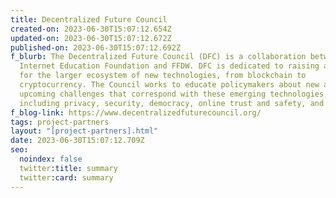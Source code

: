 ```yaml
---
title: Decentralized Future Council
created-on: 2023-06-30T15:07:12.654Z
updated-on: 2023-06-30T15:07:12.672Z
published-on: 2023-06-30T15:07:12.692Z
f_blurb: The Decentralized Future Council (DFC) is a collaboration between the
  Internet Education Foundation and FFDW. DFC is dedicated to raising awareness
  for the larger ecosystem of new technologies, from blockchain to
  cryptocurrency. The Council works to educate policymakers about new and
  upcoming challenges that correspond with these emerging technologies,
  including privacy, security, democracy, online trust and safety, and more.
f_blog-link: https://www.decentralizedfuturecouncil.org/
tags: project-partners
layout: "[project-partners].html"
date: 2023-06-30T15:07:12.709Z
seo:
  noindex: false
  twitter:title: summary
  twitter:card: summary
---
```

